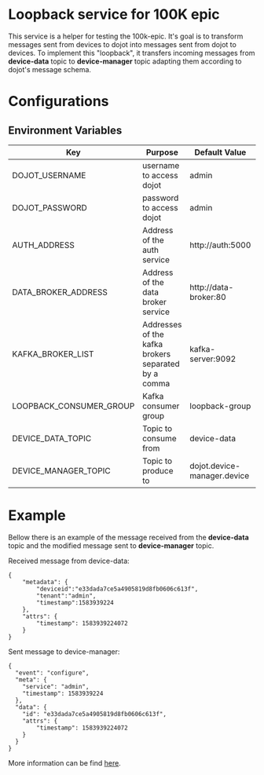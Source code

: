 # Loopback service for 100K epic

This service is a helper for testing the 100k-epic. It's goal is to transform messages sent from devices to dojot into messages sent from dojot to devices. To implement this "loopback", it transfers incoming messages from **device-data** topic to **device-manager** topic adapting them according to dojot's message schema.

# Configurations
## Environment Variables

Key                      | Purpose                                                             | Default Value   			| Valid Values      |
------------------------ | ------------------------------------------------------------------- | -------------------------- | ----------------- |
DOJOT_USERNAME           | username to access dojot                 						   | admin           			| string   		    |
DOJOT_PASSWORD           | password to access dojot                 						   | admin           			| string   		    |
AUTH_ADDRESS             | Address of the auth service                                         | http://auth:5000           | hostname/IP:port  |
DATA_BROKER_ADDRESS      | Address of the data broker service                                  | http://data-broker:80    	| hostname/IP:port  |
KAFKA_BROKER_LIST        | Addresses of the kafka brokers separated by a comma                 | kafka-server:9092			| hostname/IP:port  |
LOOPBACK_CONSUMER_GROUP  | Kafka consumer group                                                | loopback-group             | string            |
DEVICE_DATA_TOPIC    	 | Topic to consume from                                               | device-data        		| string            |
DEVICE_MANAGER_TOPIC     | Topic to produce to                                                 | dojot.device-manager.device| string            |

# Example
Bellow there is an example of the message received from the **device-data** topic and the modified message sent to **device-manager** topic.

Received message from device-data:
```
{
    "metadata": { 
        "deviceid":"e33dada7ce5a4905819d8fb0606c613f",
        "tenant":"admin",
        "timestamp":1583939224
    },
    "attrs": {
        "timestamp": 1583939224072
    }
}
```

Sent message to device-manager:
```
{
  "event": "configure",
  "meta": {
    "service": "admin",
    "timestamp": 1583939224
  },
  "data": {
    "id": "e33dada7ce5a4905819d8fb0606c613f",
    "attrs": {
        "timestamp": 1583939224072
    }
  }
}
```

More information can be find [here](https://dojotdocs.readthedocs.io/projects/DeviceManager/en/latest/kafka-messages.html).